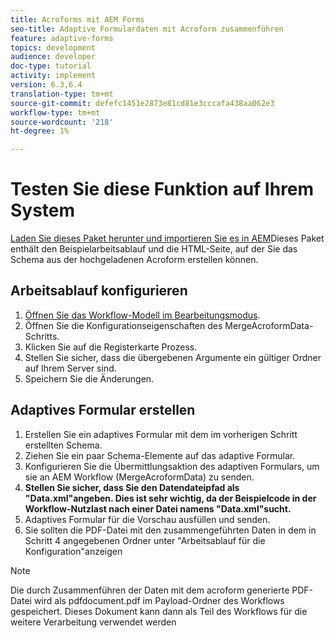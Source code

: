 ```yaml
---
title: Acroforms mit AEM Forms
seo-title: Adaptive Formulardaten mit Acroform zusammenführen
feature: adaptive-forms
topics: development
audience: developer
doc-type: tutorial
activity: implement
version: 6.3,6.4
translation-type: tm+mt
source-git-commit: defefc1451e2873e81cd81e3cccafa438aa062e3
workflow-type: tm+mt
source-wordcount: '218'
ht-degree: 1%

---
```



# Testen Sie diese Funktion auf Ihrem System

[Laden Sie dieses Paket herunter und importieren Sie es in AEM](assets/acro-form-aem-form.zip)Dieses Paket enthält den Beispielarbeitsablauf und die HTML-Seite, auf der Sie das Schema aus der hochgeladenen Acroform erstellen können.

## Arbeitsablauf konfigurieren

1. [Öffnen Sie das Workflow-Modell im Bearbeitungsmodus](http://localhost:4502/editor.html/conf/global/settings/workflow/models/MergeAcroformData.html).
2. Öffnen Sie die Konfigurationseigenschaften des MergeAcroformData-Schritts.
3. Klicken Sie auf die Registerkarte Prozess.
4. Stellen Sie sicher, dass die übergebenen Argumente ein gültiger Ordner auf Ihrem Server sind.
5. Speichern Sie die Änderungen.

## Adaptives Formular erstellen

1. Erstellen Sie ein adaptives Formular mit dem im vorherigen Schritt erstellten Schema.
2. Ziehen Sie ein paar Schema-Elemente auf das adaptive Formular.
3. Konfigurieren Sie die Übermittlungsaktion des adaptiven Formulars, um sie an AEM Workflow (MergeAcroformData) zu senden.
4. **Stellen Sie sicher, dass Sie den Datendateipfad als &quot;Data.xml&quot;angeben. Dies ist sehr wichtig, da der Beispielcode in der Workflow-Nutzlast nach einer Datei namens &quot;Data.xml&quot;sucht.**
5. Adaptives Formular für die Vorschau ausfüllen und senden.
6. Sie sollten die PDF-Datei mit den zusammengeführten Daten in dem in Schritt 4 angegebenen Ordner unter &quot;Arbeitsablauf für die Konfiguration&quot;anzeigen

>[!NOTE]
>
>Die durch Zusammenführen der Daten mit dem acroform generierte PDF-Datei wird als pdfdocument.pdf im Payload-Ordner des Workflows gespeichert. Dieses Dokument kann dann als Teil des Workflows für die weitere Verarbeitung verwendet werden
